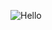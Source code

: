 ![Hello](https://user-images.githubusercontent.com/95448817/191192299-382a158d-6839-4c83-8588-479b9fae3d07.png)
